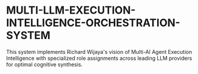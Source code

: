 # MULTI-LLM-EXECUTION-INTELLIGENCE-ORCHESTRATION-SYSTEM
This system implements Richard Wijaya's vision of Multi-AI Agent Execution Intelligence with specialized role assignments across leading LLM providers for optimal cognitive synthesis.
